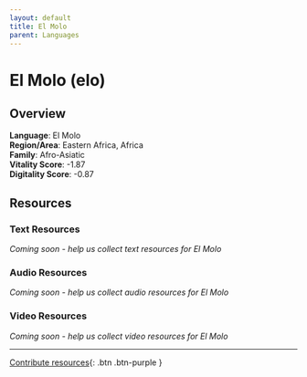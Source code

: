 ```yaml
---
layout: default
title: El Molo
parent: Languages
---
```


# El Molo (elo)

## Overview

**Language**: El Molo  
**Region/Area**: Eastern Africa, Africa  
**Family**: Afro-Asiatic  
**Vitality Score**: -1.87  
**Digitality Score**: -0.87  

## Resources

### Text Resources
*Coming soon - help us collect text resources for El Molo*

### Audio Resources
*Coming soon - help us collect audio resources for El Molo*

### Video Resources
*Coming soon - help us collect video resources for El Molo*

---

[Contribute resources](https://fairtrain.github.io/){: .btn .btn-purple }
